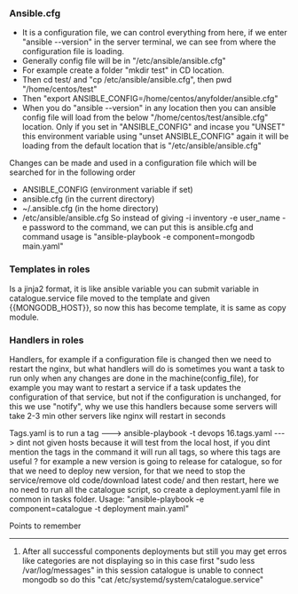 ### Ansible.cfg
- It is a configuration file, we can control everything from here, if we enter "ansible --version" in the
  server terminal, we can see from where the configuration file is loading.
- Generally config file will be in "/etc/ansible/ansible.cfg"
- For example create a folder "mkdir test" in CD location.
- Then cd test/ and "cp /etc/ansible/ansible.cfg", then pwd "/home/centos/test"
- Then "export ANSIBLE_CONFIG=/home/centos/anyfolder/ansible.cfg"
- When you do "ansible --version" in any location then you can ansible config file will load from the below
  "/home/centos/test/ansible.cfg" location. Only if you set in "ANSIBLE_CONFIG" and incase you "UNSET" this
  environment variable using "unset ANSIBLE_CONFIG" again it will be loading from the default location that is
  "/etc/ansible/ansible.cfg"
  
Changes can be made and used in a configuration file which will be searched for in the following order
- ANSIBLE_CONFIG (environment variable if set)
- ansible.cfg (in the current directory)
- ~/.ansible.cfg (in the home directory)
- /etc/ansible/ansible.cfg
So instead of giving -i inventory -e user_name -e password to the command, we can put this is ansible.cfg and command usage is "ansible-playbook -e component=mongodb main.yaml"

### Templates in roles
Is a jinja2 format, it is like ansible variable you can submit variable in catalogue.service file moved to the template and given {{MONGODB_HOST}}, so now this has become template, it is same as copy module.

### Handlers in roles
Handlers, for example if a configuration file is changed then we need to restart the nginx,
but what handlers will do is sometimes you want a task to run only when any changes are done in the machine(config_file), for example you may want to restart a service if a task updates the configuration
of that service, but not if the configuration is unchanged, for this we use "notify", why we use this
handlers because some servers will take 2-3 min other servers like nginx will restart in seconds

Tags.yaml is to run a tag ---> ansible-playbook -t devops 16.tags.yaml ---> dint not given hosts because 
it will test from the local host, if you dint mention the tags in the command it will run all tags, so 
where this tags are useful ? for example a new version is going to release for catalogue, so for that we
need to deploy new version, for that we need to stop the service/remove old code/download latest code/
and then restart, here we no need to run all the catalogue script, so create a deployment.yaml file in 
common in tasks folder. Usage: "ansible-playbook -e component=catalogue -t deployment main.yaml"

Points to remember
*******************
1. After all successful components deployments but still you may get erros like categories are not 
   displaying so in this case first "sudo less /var/log/messages" in this session catalogue is unable 
   to connect mongodb so do this "cat /etc/systemd/system/catalogue.service"
